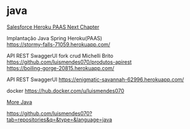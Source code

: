 # java

<a href="https://blog.heroku.com/next-chapter"> Salesforce Heroku PAAS Next Chapter</a>

Implantação Java Spring Heroku(PAAS)
<br>
https://stormy-falls-71059.herokuapp.com/

API REST SwaggerUI fork crud Michelli Brito https://github.com/luismendes070/produtos-apirest
<br>
https://boiling-gorge-20815.herokuapp.com/

API REST SwaggerUI 
https://enigmatic-savannah-62996.herokuapp.com/

docker
https://hub.docker.com/u/luismendes070

<a href="https://github.com/luismendes070?tab=repositories&q=&type=&language=java">More Java</a>

https://github.com/luismendes070?tab=repositories&q=&type=&language=java



